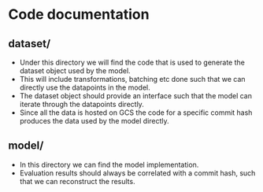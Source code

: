 # Code documentation

## dataset/

- Under this directory we will find the code that is used to generate the dataset object used by the model.
- This will include transformations, batching etc done such that we can directly use the datapoints in the model.
- The dataset object should provide an interface such that the model can iterate through the datapoints directly.
- Since all the data is hosted on GCS the code for a specific commit hash produces the data used by the model directly.

## model/

- In this directory we can find the model implementation.
- Evaluation results should always be correlated with a commit hash, such that we can reconstruct the results.